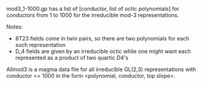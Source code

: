 mod3_1-1000.gp has a list of
  [conductor, list of octic polynomials]
for conductors from 1 to 1000 for the irreducible mod-3 representations.

Notes:
  - 8T23 fields come in twin pairs, so there are two polynomials for each
    such representation
  - D_4 fields are given by an irreducible octic while one might want each
    represented as a product of two quartic D4's

Allmod3 is a magma data file for all irreducible GL(2,3) representations
with conductor <= 1000 in the form <polynomial, conductor, top slope>.
